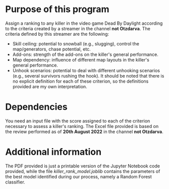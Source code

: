 # Purpose of this program
Assign a ranking to any killer in the video game Dead By Daylight according to the criteria created by a streamer in the channel **not Otzdarva**.
The criteria defined by this streamer are the following:
* Skill ceiling: potential to snowball (e.g., slugging), control the map/generators, chase potential, etc.
* Add-ons: strength of the add-ons on the killer's general performance.
* Map dependency: influence of different map layouts in the killer's general performance.
* Unhook scenarios: potential to deal with different unhooking scenarios (e.g., several survivors rushing the hook).
It should be noted that there is no explicit definition for each of these criterion, so the definitions provided are my own interpretation.

# Dependencies
You need an input file with the score assigned to each of the criterion necessary to assess a killer's ranking. The Excel file provided is based on the review performed as of **20th August 2022** in the channel **not Otzdarva**.

# Additional information
The PDF provided is just a printable version of the Jupyter Notebook code provided, while the file _killer_rank_model.joblib_ contains the parameters of the best model identified during our process, namely a Random Forest classifier.
